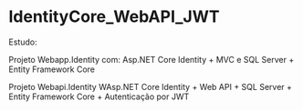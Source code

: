 # IdentityCore_WebAPI_JWT
Estudo: 

Projeto Webapp.Identity com: Asp.NET Core Identity + MVC e SQL Server + Entity Framework Core 

Projeto Webapi.Identity WAsp.NET Core Identity + Web API + SQL Server + Entity Framework Core + Autenticação por JWT
